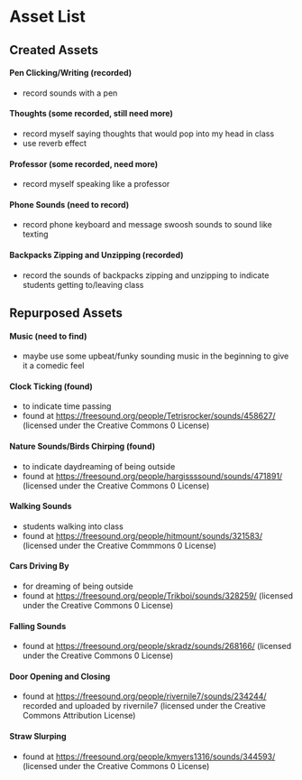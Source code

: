 # Asset List

## Created Assets  
#### Pen Clicking/Writing (recorded)
  - record sounds with a pen
#### Thoughts (some recorded, still need more)
  - record myself saying thoughts that would pop into my head in class
  - use reverb effect 
#### Professor (some recorded, need more)
  - record myself speaking like a professor
#### Phone Sounds (need to record)
  - record phone keyboard and message swoosh sounds to sound like texting 
#### Backpacks Zipping and Unzipping (recorded)
  - record the sounds of backpacks zipping and unzipping to indicate students getting to/leaving class


## Repurposed Assets
#### Music (need to find)
  - maybe use some upbeat/funky sounding music in the beginning to give it a comedic feel
#### Clock Ticking (found)
  - to indicate time passing
  - found at https://freesound.org/people/Tetrisrocker/sounds/458627/ (licensed under the Creative Commons 0 License)
#### Nature Sounds/Birds Chirping (found)
  - to indicate daydreaming of being outside
  - found at https://freesound.org/people/hargissssound/sounds/471891/ (licensed under the Creative Commons 0 License)
#### Walking Sounds
  - students walking into class
  - found at https://freesound.org/people/hitmount/sounds/321583/ (licensed under the Creative Commmons 0 License)
#### Cars Driving By
  - for dreaming of being outside
  - found at https://freesound.org/people/Trikboi/sounds/328259/ (licensed under the Creative Commons 0 License)
#### Falling Sounds
  - found at https://freesound.org/people/skradz/sounds/268166/ (licensed under the Creative Commons 0 License)
#### Door Opening and Closing
  - found at https://freesound.org/people/rivernile7/sounds/234244/ recorded and uploaded by rivernile7 (licensed under the       Creative Commons Attribution License)
#### Straw Slurping
  - found at https://freesound.org/people/kmyers1316/sounds/344593/ (licensed under the Creative Commons 0 License)

